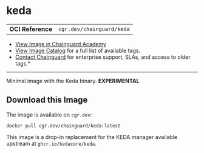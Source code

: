 <!--monopod:start-->
# keda
| | |
| - | - |
| **OCI Reference** | `cgr.dev/chainguard/keda` |


* [View Image in Chainguard Academy](https://edu.chainguard.dev/chainguard/chainguard-images/reference/keda/overview/)
* [View Image Catalog](https://console.enforce.dev/images/catalog) for a full list of available tags.
* [Contact Chainguard](https://www.chainguard.dev/chainguard-images) for enterprise support, SLAs, and access to older tags.*

---
<!--monopod:end-->

<!--overview:start-->
Minimal image with the Keda binary. **EXPERIMENTAL**
<!--overview:end-->

<!--getting:start-->
## Download this Image
The image is available on `cgr.dev`:

```
docker pull cgr.dev/chainguard/keda:latest
```
<!--getting:end-->

<!--body:start-->
This image is a drop-in replacement for the KEDA manager available upstream at `ghcr.io/kedacore/keda`.
<!--body:end-->
